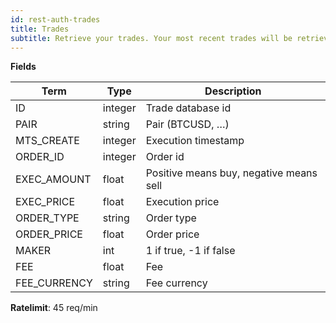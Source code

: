 ```yaml
---
id: rest-auth-trades
title: Trades
subtitle: Retrieve your trades. Your most recent trades will be retrieved by default, but a timestamp can be used to retrieve time-specific data.
---
```


**Fields**

Term | Type | Description
-- | -- | --
ID  |  integer  |  Trade database id
PAIR  |  string  |  Pair (BTCUSD, …)
MTS_CREATE  |  integer  |  Execution timestamp
ORDER_ID  |  integer  |  Order id
EXEC_AMOUNT  |  float  |  Positive means buy, negative means sell
EXEC_PRICE  |  float  |  Execution price
ORDER_TYPE  |  string  |  Order type
ORDER_PRICE  |  float  |  Order price
MAKER  |  int  |  1 if true, -1 if false
FEE  |  float  |  Fee
FEE_CURRENCY  |  string  |  Fee currency

**Ratelimit**: 45 req/min
